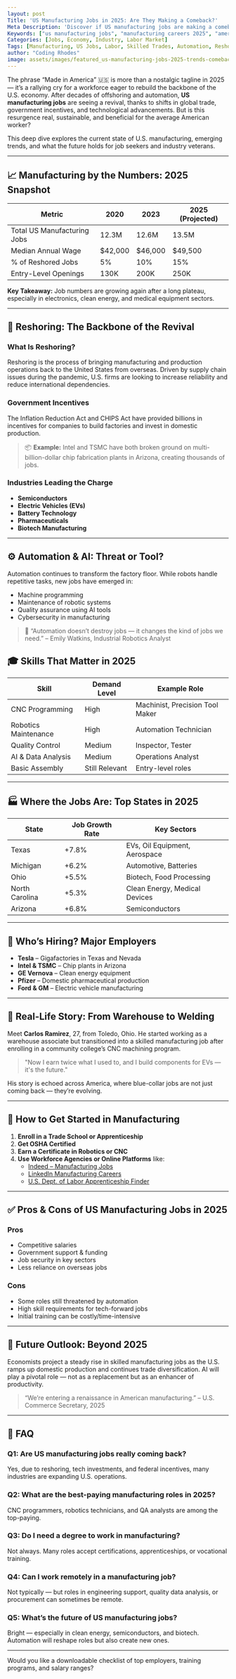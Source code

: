 ```yaml
---
layout: post
Title: 'US Manufacturing Jobs in 2025: Are They Making a Comeback?'
Meta Description: 'Discover if US manufacturing jobs are making a comeback in 2025. Explore trends, salaries, industries, and future prospects for American workers.'
Keywords: ["us manufacturing jobs", "manufacturing careers 2025", "american industry outlook"]
Categories: [Jobs, Economy, Industry, Labor Market]
Tags: [Manufacturing, US Jobs, Labor, Skilled Trades, Automation, Reshoring]
author: "Coding Rhodes"
image: assets/images/featured_us-manufacturing-jobs-2025-trends-comeback.webp
---
```


The phrase “Made in America” 🇺🇸 is more than a nostalgic tagline in 2025 — it’s a rallying cry for a workforce eager to rebuild the backbone of the U.S. economy. After decades of offshoring and automation, **US manufacturing jobs** are seeing a revival, thanks to shifts in global trade, government incentives, and technological advancements. But is this resurgence real, sustainable, and beneficial for the average American worker?

This deep dive explores the current state of U.S. manufacturing, emerging trends, and what the future holds for job seekers and industry veterans.

---

## 📈 Manufacturing by the Numbers: 2025 Snapshot

| Metric | 2020 | 2023 | 2025 (Projected) |
|--------|------|------|------------------|
| Total US Manufacturing Jobs | 12.3M | 12.6M | 13.5M |
| Median Annual Wage | $42,000 | $46,000 | $49,500 |
| % of Reshored Jobs | 5% | 10% | 15% |
| Entry-Level Openings | 130K | 200K | 250K |

**Key Takeaway:** Job numbers are growing again after a long plateau, especially in electronics, clean energy, and medical equipment sectors.

---

## 🔁 Reshoring: The Backbone of the Revival

### What Is Reshoring?
Reshoring is the process of bringing manufacturing and production operations back to the United States from overseas. Driven by supply chain issues during the pandemic, U.S. firms are looking to increase reliability and reduce international dependencies.

### Government Incentives
The Inflation Reduction Act and CHIPS Act have provided billions in incentives for companies to build factories and invest in domestic production.

> 📦 **Example:** Intel and TSMC have both broken ground on multi-billion-dollar chip fabrication plants in Arizona, creating thousands of jobs.

### Industries Leading the Charge
- **Semiconductors**
- **Electric Vehicles (EVs)**
- **Battery Technology**
- **Pharmaceuticals**
- **Biotech Manufacturing**

---

## ⚙️ Automation & AI: Threat or Tool?

Automation continues to transform the factory floor. While robots handle repetitive tasks, new jobs have emerged in:
- Machine programming
- Maintenance of robotic systems
- Quality assurance using AI tools
- Cybersecurity in manufacturing

> 💬 “Automation doesn’t destroy jobs — it changes the kind of jobs we need.” – Emily Watkins, Industrial Robotics Analyst

## 🎓 Skills That Matter in 2025

| Skill | Demand Level | Example Role |
|-------|--------------|--------------|
| CNC Programming | High | Machinist, Precision Tool Maker |
| Robotics Maintenance | High | Automation Technician |
| Quality Control | Medium | Inspector, Tester |
| AI & Data Analysis | Medium | Operations Analyst |
| Basic Assembly | Still Relevant | Entry-level roles |

---

## 🏭 Where the Jobs Are: Top States in 2025

| State | Job Growth Rate | Key Sectors |
|-------|------------------|-------------|
| Texas | +7.8% | EVs, Oil Equipment, Aerospace |
| Michigan | +6.2% | Automotive, Batteries |
| Ohio | +5.5% | Biotech, Food Processing |
| North Carolina | +5.3% | Clean Energy, Medical Devices |
| Arizona | +6.8% | Semiconductors |

---

## 💼 Who’s Hiring? Major Employers

- **Tesla** – Gigafactories in Texas and Nevada
- **Intel & TSMC** – Chip plants in Arizona
- **GE Vernova** – Clean energy equipment
- **Pfizer** – Domestic pharmaceutical production
- **Ford & GM** – Electric vehicle manufacturing

---

## 👷 Real-Life Story: From Warehouse to Welding

Meet **Carlos Ramirez**, 27, from Toledo, Ohio. He started working as a warehouse associate but transitioned into a skilled manufacturing job after enrolling in a community college’s CNC machining program.

> "Now I earn twice what I used to, and I build components for EVs — it's the future."

His story is echoed across America, where blue-collar jobs are not just coming back — they’re evolving.

---

## 🧰 How to Get Started in Manufacturing

1. **Enroll in a Trade School or Apprenticeship**
2. **Get OSHA Certified**
3. **Earn a Certificate in Robotics or CNC**
4. **Use Workforce Agencies or Online Platforms** like:
   - [Indeed – Manufacturing Jobs](https://www.indeed.com/q-Manufacturing-jobs.html)
   - [LinkedIn Manufacturing Careers](https://www.linkedin.com/jobs/manufacturing-jobs/)
   - [U.S. Dept. of Labor Apprenticeship Finder](https://www.apprenticeship.gov/)

---

## ✅ Pros & Cons of US Manufacturing Jobs in 2025

### Pros
- Competitive salaries
- Government support & funding
- Job security in key sectors
- Less reliance on overseas jobs

### Cons
- Some roles still threatened by automation
- High skill requirements for tech-forward jobs
- Initial training can be costly/time-intensive

---

## 🔮 Future Outlook: Beyond 2025

Economists project a steady rise in skilled manufacturing jobs as the U.S. ramps up domestic production and continues trade diversification. AI will play a pivotal role — not as a replacement but as an enhancer of productivity.

> “We’re entering a renaissance in American manufacturing.” – U.S. Commerce Secretary, 2025

---

## 🙋 FAQ

### Q1: Are US manufacturing jobs really coming back?
Yes, due to reshoring, tech investments, and federal incentives, many industries are expanding U.S. operations.

### Q2: What are the best-paying manufacturing roles in 2025?
CNC programmers, robotics technicians, and QA analysts are among the top-paying.

### Q3: Do I need a degree to work in manufacturing?
Not always. Many roles accept certifications, apprenticeships, or vocational training.

### Q4: Can I work remotely in a manufacturing job?
Not typically — but roles in engineering support, quality data analysis, or procurement can sometimes be remote.

### Q5: What’s the future of US manufacturing jobs?
Bright — especially in clean energy, semiconductors, and biotech. Automation will reshape roles but also create new ones.

---

Would you like a downloadable checklist of top employers, training programs, and salary ranges?

